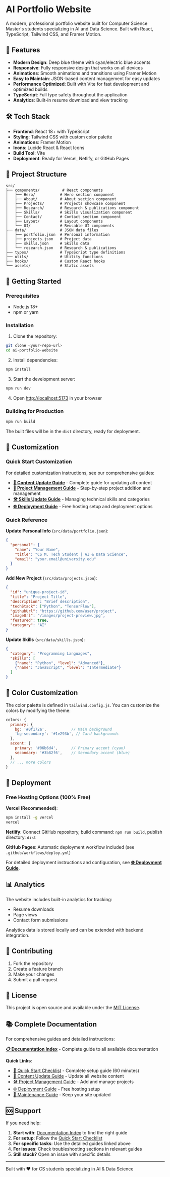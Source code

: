 # AI Portfolio Website

A modern, professional portfolio website built for Computer Science Master's students specializing in AI and Data Science. Built with React, TypeScript, Tailwind CSS, and Framer Motion.

## 🚀 Features

- **Modern Design**: Deep blue theme with cyan/electric blue accents
- **Responsive**: Fully responsive design that works on all devices
- **Animations**: Smooth animations and transitions using Framer Motion
- **Easy to Maintain**: JSON-based content management for easy updates
- **Performance Optimized**: Built with Vite for fast development and optimized builds
- **TypeScript**: Full type safety throughout the application
- **Analytics**: Built-in resume download and view tracking

## 🛠️ Tech Stack

- **Frontend**: React 18+ with TypeScript
- **Styling**: Tailwind CSS with custom color palette
- **Animations**: Framer Motion
- **Icons**: Lucide React & React Icons
- **Build Tool**: Vite
- **Deployment**: Ready for Vercel, Netlify, or GitHub Pages

## 📁 Project Structure

```
src/
├── components/          # React components
│   ├── Hero/           # Hero section component
│   ├── About/          # About section component
│   ├── Projects/       # Projects showcase component
│   ├── Research/       # Research & publications component
│   ├── Skills/         # Skills visualization component
│   ├── Contact/        # Contact section component
│   ├── Layout/         # Layout components
│   └── UI/             # Reusable UI components
├── data/               # JSON data files
│   ├── portfolio.json  # Personal information
│   ├── projects.json   # Project data
│   ├── skills.json     # Skills data
│   └── research.json   # Research & publications
├── types/              # TypeScript type definitions
├── utils/              # Utility functions
├── hooks/              # Custom React hooks
└── assets/             # Static assets
```

## 🚀 Getting Started

### Prerequisites

- Node.js 18+ 
- npm or yarn

### Installation

1. Clone the repository:
```bash
git clone <your-repo-url>
cd ai-portfolio-website
```

2. Install dependencies:
```bash
npm install
```

3. Start the development server:
```bash
npm run dev
```

4. Open [http://localhost:5173](http://localhost:5173) in your browser

### Building for Production

```bash
npm run build
```

The built files will be in the `dist` directory, ready for deployment.

## 📝 Customization

### Quick Start Customization

For detailed customization instructions, see our comprehensive guides:

- **[📖 Content Update Guide](CONTENT_UPDATE_GUIDE.md)** - Complete guide for updating all content
- **[🚀 Project Management Guide](PROJECT_MANAGEMENT_GUIDE.md)** - Step-by-step project addition and management
- **[🛠 Skills Update Guide](SKILLS_UPDATE_GUIDE.md)** - Managing technical skills and categories
- **[🌐 Deployment Guide](DEPLOYMENT_GUIDE.md)** - Free hosting setup and deployment options

### Quick Reference

**Update Personal Info** (`src/data/portfolio.json`):
```json
{
  "personal": {
    "name": "Your Name",
    "title": "CS M. Tech Student | AI & Data Science",
    "email": "your.email@university.edu"
  }
}
```

**Add New Project** (`src/data/projects.json`):
```json
{
  "id": "unique-project-id",
  "title": "Project Title",
  "description": "Brief description",
  "techStack": ["Python", "TensorFlow"],
  "githubUrl": "https://github.com/user/project",
  "imageUrl": "/images/project-preview.jpg",
  "featured": true,
  "category": "AI"
}
```

**Update Skills** (`src/data/skills.json`):
```json
{
  "category": "Programming Languages",
  "skills": [
    {"name": "Python", "level": "Advanced"},
    {"name": "JavaScript", "level": "Intermediate"}
  ]
}
```

## 🎨 Color Customization

The color palette is defined in `tailwind.config.js`. You can customize the colors by modifying the theme:

```js
colors: {
  primary: {
    bg: '#0f172a',           // Main background
    'bg-secondary': '#1e293b', // Card backgrounds
  },
  accent: {
    primary: '#06b6d4',      // Primary accent (cyan)
    secondary: '#3b82f6',    // Secondary accent (blue)
  },
  // ... more colors
}
```

## 📱 Deployment

### Free Hosting Options (100% Free)

**Vercel (Recommended)**:
```bash
npm install -g vercel
vercel
```

**Netlify**: Connect GitHub repository, build command: `npm run build`, publish directory: `dist`

**GitHub Pages**: Automatic deployment workflow included (see `.github/workflows/deploy.yml`)

For detailed deployment instructions and configuration, see **[🌐 Deployment Guide](DEPLOYMENT_GUIDE.md)**.

## 📊 Analytics

The website includes built-in analytics for tracking:
- Resume downloads
- Page views
- Contact form submissions

Analytics data is stored locally and can be extended with backend integration.

## 🤝 Contributing

1. Fork the repository
2. Create a feature branch
3. Make your changes
4. Submit a pull request

## 📄 License

This project is open source and available under the [MIT License](LICENSE).

## 📚 Complete Documentation

For comprehensive guides and detailed instructions:

**[📋 Documentation Index](DOCUMENTATION_INDEX.md)** - Complete guide to all available documentation

**Quick Links**:
- [🚀 Quick Start Checklist](QUICK_START_CHECKLIST.md) - Complete setup guide (60 minutes)
- [📖 Content Update Guide](CONTENT_UPDATE_GUIDE.md) - Update all website content
- [🛠 Project Management Guide](PROJECT_MANAGEMENT_GUIDE.md) - Add and manage projects
- [🌐 Deployment Guide](DEPLOYMENT_GUIDE.md) - Free hosting setup
- [🔧 Maintenance Guide](MAINTENANCE_GUIDE.md) - Keep your site updated

## 🆘 Support

If you need help:
1. **Start with**: [Documentation Index](DOCUMENTATION_INDEX.md) to find the right guide
2. **For setup**: Follow the [Quick Start Checklist](QUICK_START_CHECKLIST.md)
3. **For specific tasks**: Use the detailed guides linked above
4. **For issues**: Check troubleshooting sections in relevant guides
5. **Still stuck?** Open an issue with specific details

---

Built with ❤️ for CS students specializing in AI & Data Science